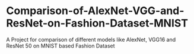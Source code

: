 # Comparison-of-AlexNet-VGG-and-ResNet-on-Fashion-Dataset-MNIST
A Project for comparison of different models like AlexNet, VGG16 and ResNet 50 on MNIST based Fashion Dataset
